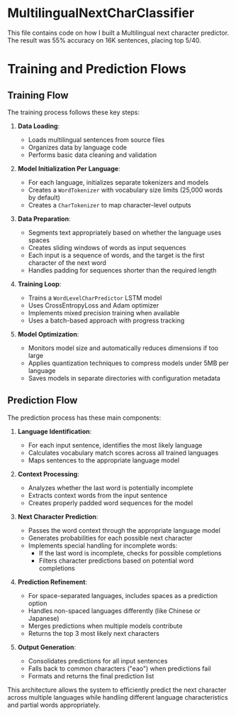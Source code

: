 # MultilingualNextCharClassifier

This file contains code on how I built a Multilingual next character predictor. The result was 55% accuracy on 16K sentences, placing top 5/40.

# Training and Prediction Flows

## Training Flow

The training process follows these key steps:

1. **Data Loading**:
   - Loads multilingual sentences from source files
   - Organizes data by language code
   - Performs basic data cleaning and validation

2. **Model Initialization Per Language**:
   - For each language, initializes separate tokenizers and models
   - Creates a `WordTokenizer` with vocabulary size limits (25,000 words by default)
   - Creates a `CharTokenizer` to map character-level outputs

3. **Data Preparation**:
   - Segments text appropriately based on whether the language uses spaces
   - Creates sliding windows of words as input sequences
   - Each input is a sequence of words, and the target is the first character of the next word
   - Handles padding for sequences shorter than the required length

4. **Training Loop**:
   - Trains a `WordLevelCharPredictor` LSTM model
   - Uses CrossEntropyLoss and Adam optimizer
   - Implements mixed precision training when available
   - Uses a batch-based approach with progress tracking

5. **Model Optimization**:
   - Monitors model size and automatically reduces dimensions if too large
   - Applies quantization techniques to compress models under 5MB per language
   - Saves models in separate directories with configuration metadata

## Prediction Flow

The prediction process has these main components:

1. **Language Identification**:
   - For each input sentence, identifies the most likely language
   - Calculates vocabulary match scores across all trained languages
   - Maps sentences to the appropriate language model

2. **Context Processing**:
   - Analyzes whether the last word is potentially incomplete
   - Extracts context words from the input sentence
   - Creates properly padded word sequences for the model

3. **Next Character Prediction**:
   - Passes the word context through the appropriate language model
   - Generates probabilities for each possible next character
   - Implements special handling for incomplete words:
     - If the last word is incomplete, checks for possible completions
     - Filters character predictions based on potential word completions

4. **Prediction Refinement**:
   - For space-separated languages, includes spaces as a prediction option
   - Handles non-spaced languages differently (like Chinese or Japanese)
   - Merges predictions when multiple models contribute
   - Returns the top 3 most likely next characters

5. **Output Generation**:
   - Consolidates predictions for all input sentences
   - Falls back to common characters ("eao") when predictions fail
   - Formats and returns the final prediction list

This architecture allows the system to efficiently predict the next character across multiple languages while handling different language characteristics and partial words appropriately.

